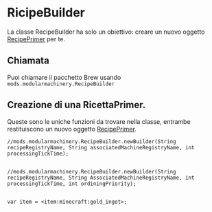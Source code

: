 # RicipeBuilder

La classe RecipeBuilder ha solo un obiettivo: creare un nuovo oggetto [RecipePrimer](/Mods/ModularMachinery/Recipes/RecipePrimer/) per te.

## Chiamata

Puoi chiamare il pacchetto Brew usando `mods.modularmachinery.RecipeBuilder`

## Creazione di una RicettaPrimer.

Queste sono le uniche funzioni da trovare nella classe, entrambe restituiscono un nuovo oggetto [RecipePrimer](/Mods/ModularMachinery/Recipes/RecipePrimer/).

```zenscript
//mods.modularmachinery.RecipeBuilder.newBuilder(String recipeRegistryName, String associatedMachineRegistryName, int processingTickTime);


//mods.modularmachinery.RecipeBuilder.newBuilder(String recipeRegistryName, String AssociatedMachineRegistryName, int processingTickTime, int ordiningPriority);


```

```zenscript
var item = <item:minecraft:gold_ingot>;
```